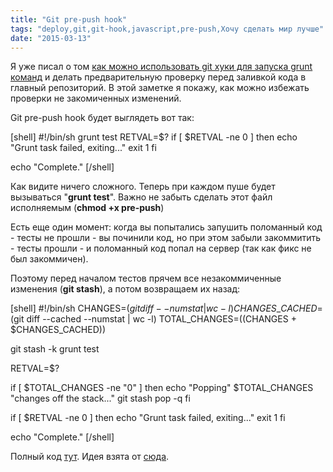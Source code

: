 ```yaml
---
title: "Git pre-push hook"
tags: "deploy,git,git-hook,javascript,pre-push,Хочу сделать мир лучше"
date: "2015-03-13"
---
```


Я уже писал о том [как можно использовать git хуки для запуска grunt команд](https://stepansuvorov.com/blog/2013/01/git-hook/ "git hook: Не пускаем в репозиторий ошибки") и делать предварительную проверку перед заливкой кода в главный репозиторий. В этой заметке я покажу, как можно избежать проверки не закомиченных изменений.

Git pre-push hook будет выглядеть вот так:

[shell] #!/bin/sh grunt test RETVAL=$? if [ $RETVAL -ne 0 ] then echo "Grunt task failed, exiting..." exit 1 fi

echo "Complete." [/shell]

Как видите ничего сложного. Теперь при каждом пуше будет вызываться "**grunt test**". Важно не забыть сделать этот файл исполняемым (**chmod +x pre-push**)

Есть еще один момент: когда вы попытались запушить поломанный код - тесты не прошли - вы починили код, но при этом забыли закоммитить - тесты прошли - и поломанный код попал на сервер (так как фикс не был закоммичен).

Поэтому перед началом тестов прячем все незакоммиченные изменения (**git stash**), а потом возвращаем их назад:

[shell] #!/bin/sh CHANGES=$(git diff --numstat | wc -l) CHANGES\_CACHED=$(git diff --cached --numstat | wc -l) TOTAL\_CHANGES=$(($CHANGES + $CHANGES\_CACHED))

git stash -k grunt test

RETVAL=$?

if [ $TOTAL\_CHANGES -ne "0" ] then echo "Popping" $TOTAL\_CHANGES "changes off the stack..." git stash pop -q fi

if [ $RETVAL -ne 0 ] then echo "Grunt task failed, exiting..." exit 1 fi

echo "Complete." [/shell]

Полный код [тут](https://gist.github.com/stevermeister/e530409b19daac932ee2 "gist"). Идея взята от [сюда](https://old.briangonzalez.org/posts/run-grunt-task-pre-push-to-git-repo "https://old.briangonzalez.org/posts/run-grunt-task-pre-push-to-git-repo").
